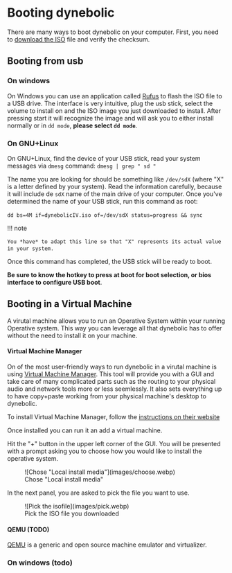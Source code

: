 # Booting dynebolic

There are many ways to boot dynebolic on your computer. First, you need to [download the ISO](https://dyne.org/dynebolic/download/) file and verify the checksum.

## Booting from usb

### On windows

On Windows you can use an application called [Rufus](https://rufus.ie/) to flash the ISO file to a USB drive.
The interface is very intuitive, plug the usb stick, select the volume to install on and the ISO image you just downloaded to install. After pressing start it will recognize the image and will ask you to either install normally or in `dd mode`, **please select `dd mode`**.

### On GNU+Linux

On GNU+Linux, find the device of your USB stick, read your system messages via `dmesg` command: `dmesg | grep " sd "`

The name you are looking for should be something like `/dev/sdX` (where "X" is a letter defined by your system). Read the information carefully, because it will include de `sdX` name of the main drive of your computer. Once you've determined the name of your USB stick, run this command as root:

`dd bs=4M if=dynebolicIV.iso of=/dev/sdX status=progress && sync`

!!! note

    You *have* to adapt this line so that "X" represents its actual value in your system.

Once this command has completed, the USB stick will be ready to boot.

**Be sure to know the hotkey to press at boot for boot selection, or bios interface to configure USB boot**.

## Booting in a Virtual Machine

A virutal machine allows you to run an Operative System within your running Operative system. This way you can leverage all that dynebolic has to offer without the need to install it on your machine.

#### Virtual Machine Manager

On of the most user-friendly ways to run dynebolic in a virutal machine is using [Virtual Machine Manager](https://virt-manager.org/). This tool will provide you with a GUI and take care of many complicated parts such as the routing to your physical audio and network tools more or less seemlessly. It also sets everything up to have copy+paste working from your physical machine's desktop to dynebolic.

To install Virtual Machine Manager, follow the [instructions on their website](https://virt-manager.org/)

Once installed you can run it an add a virtual machine.

Hit the "+" button in the upper left corner of the GUI. You will be presented with a prompt asking you to choose how you would like to install the operative system.

<figure markdown="span">
  ![Chose "Local install media"](images/choose.webp)
  <figcaption>Chose "Local install media"</figcaption>
</figure>

In the next panel, you are asked to pick the file you want to use.

<figure markdown="span">
  ![Pick the isofile](images/pick.webp)
  <figcaption>Pick the ISO file you downloaded</figcaption>
</figure>


#### QEMU (TODO)
[QEMU](https://www.qemu.org/) is a generic and open source machine emulator and virtualizer.





### On windows (todo)
